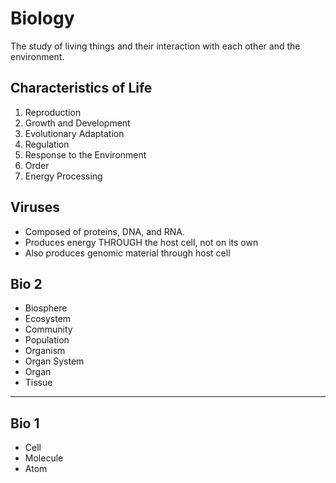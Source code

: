 # Biology
The study of living things and their interaction with each other and the environment.
## Characteristics of Life
1. Reproduction
2. Growth and Development
3. Evolutionary Adaptation
4. Regulation
5. Response to the Environment
6. Order
7. Energy Processing
## Viruses
- Composed of proteins, DNA, and RNA.
- Produces energy THROUGH the host cell, not on its own
- Also produces genomic material through host cell

## Bio 2
- Biosphere
- Ecosystem
- Community
- Population
- Organism
- Organ System
- Organ
- Tissue
---
## Bio 1
- Cell
- Molecule
- Atom
